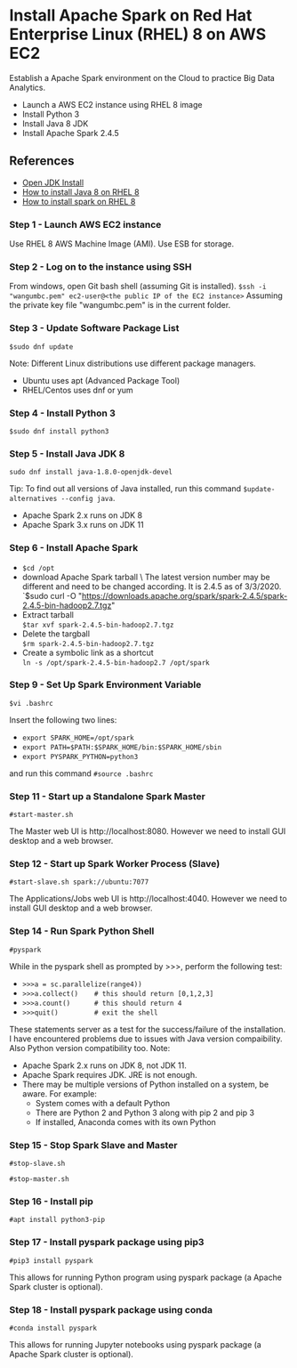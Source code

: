 # Install Apache Spark on Red Hat Enterprise Linux (RHEL) 8 on AWS EC2
Establish a Apache Spark environment on the Cloud to practice Big Data Analytics. 
- Launch a AWS EC2 instance using RHEL 8 image
- Install Python 3 
- Install Java 8 JDK
- Install Apache Spark 2.4.5

## References
- [Open JDK Install](https://openjdk.java.net/install/)
- [How to install Java 8 on RHEL 8](https://www.tecmint.com/install-java-on-rhel-8/)
- [How to install spark on RHEL 8](https://linuxconfig.org/how-to-install-spark-on-redhat-8)


### Step 1 - Launch AWS EC2 instance 
Use RHEL 8 AWS Machine Image (AMI). Use ESB for storage. 
### Step 2 - Log on to the instance using SSH
From windows, open Git bash shell (assuming Git is installed).
`$ssh -i "wangumbc.pem" ec2-user@<the public IP of the EC2 instance>`
Assuming the private key file "wangumbc.pem" is in the current folder.
### Step 3 - Update Software Package List
`$sudo dnf update`

Note: Different Linux distributions use different package managers. 
- Ubuntu uses apt (Advanced Package Tool)
- RHEL/Centos uses dnf or yum
### Step 4 - Install Python 3
`$sudo dnf install python3`
### Step 5 - Install Java JDK 8
`sudo dnf install java-1.8.0-openjdk-devel`

Tip: To find out all versions of Java installed, run this command `$update-alternatives --config java`. 
- Apache Spark 2.x runs on JDK 8 
- Apache Spark 3.x runs on JDK 11
### Step 6 - Install Apache Spark 
- `$cd /opt`
- download Apache Spark tarball \ 
The latest version number may be different and need to be changed according. It is 2.4.5 as of 3/3/2020. \
`$sudo curl -O "https://downloads.apache.org/spark/spark-2.4.5/spark-2.4.5-bin-hadoop2.7.tgz"
- Extract tarball \
`$tar xvf spark-2.4.5-bin-hadoop2.7.tgz`
- Delete the targball \
`$rm spark-2.4.5-bin-hadoop2.7.tgz`
- Create a symbolic link as a shortcut \
`ln -s /opt/spark-2.4.5-bin-hadoop2.7 /opt/spark`
### Step 9 - Set Up Spark Environment Variable
`$vi .bashrc` 

Insert the following two lines:
- `export SPARK_HOME=/opt/spark`
- `export PATH=$PATH:$SPARK_HOME/bin:$SPARK_HOME/sbin`
- `export PYSPARK_PYTHON=python3`

and run this command `#source .bashrc`

### Step 11 - Start up a Standalone Spark Master 
`#start-master.sh`

The Master web UI is http://localhost:8080. However we need to install GUI desktop and a web browser.
### Step 12 - Start up Spark Worker Process (Slave)
`#start-slave.sh spark://ubuntu:7077`

The Applications/Jobs web UI is http://localhost:4040. However we need to install GUI desktop and a web browser.

### Step 14 - Run Spark Python Shell
`#pyspark`

While in the pyspark shell as prompted by >>>, perform the following test:
- `>>>a = sc.parallelize(range4))`
- `>>>a.collect()    # this should return [0,1,2,3]`
- `>>>a.count()      # this should return 4`
- `>>>quit()         # exit the shell`

These statements server as a test for the success/failure of the installation. I have encountered problems due to issues with Java version compaibility. Also Python version compatibility too. Note:
- Apache Spark 2.x runs on JDK 8, not JDK 11. 
- Apache Spark requires JDK. JRE is not enough.
- There may be multiple versions of Python installed on a system, be aware. For example:
    - System comes with a default Python
    - There are Python 2 and Python 3 along with pip 2 and pip 3
    - If installed, Anaconda comes with its own Python
### Step 15 - Stop Spark Slave and Master
`#stop-slave.sh`

`#stop-master.sh`

### Step 16 - Install pip
`#apt install python3-pip`

### Step 17 - Install pyspark package using pip3
`#pip3 install pyspark`

This allows for running Python program using pyspark package (a Apache Spark cluster is optional). 
### Step 18 - Install pyspark package using conda
`#conda install pyspark`

This allows for running Jupyter notebooks using pyspark package (a Apache Spark cluster is optional). 


